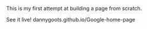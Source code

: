 This is my first attempt at building a page from scratch.

See it live!  dannygoots.github.io/Google-home-page